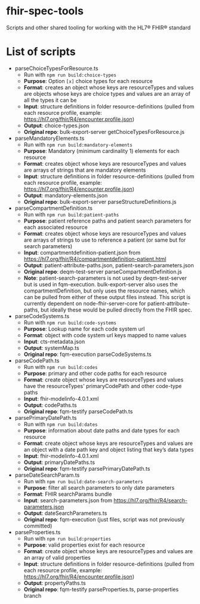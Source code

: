 # fhir-spec-tools

Scripts and other shared tooling for working with the HL7® FHIR® standard

# List of scripts

- parseChoiceTypesForResource.ts
  - Run with `npm run build:choice-types`
  - **Purpose**: Option `[x]` choice types for each resource
  - **Format**: creates an object whose keys are resourceTypes and values are objects whose keys are choice types and values are an array of all the types it can be
  - **Input**: structure definitions in folder resource-definitions (pulled from each resource profile, example: https://hl7.org/fhir/R4/encounter.profile.json)
  - **Output**: choice-types.json
  - **Original repo**: bulk-export-server getChoiceTypesForResource.js
- parseMandatoryElements.ts
  - Run with `npm run build:mandatory-elements`
  - **Purpose**: Mandatory (minimum cardinality 1) elements for each resource
  - **Format**: creates object whose keys are resourceTypes and values are arrays of strings that are mandatory elements
  - **Input**: structure definitions in folder resource-definitions (pulled from each resource profile, example: https://hl7.org/fhir/R4/encounter.profile.json)
  - **Output**: mandatory-elements.json
  - **Original repo**: bulk-export-server parseStructureDefinitions.js
- parseCompartmentDefinition.ts
  - Run with `npm run build:patient-paths`
  - **Purpose**: patient reference paths and patient search parameters for each associated resource
  - **Format**: creates object whose keys are resourceTypes and values are arrays of strings to use to reference a patient (or same but for search parameters)
  - **Input**: compartmentdefinition-patient.json from https://hl7.org/fhir/R4/compartmentdefinition-patient.html
  - **Output**: patient-attribute-paths.json, patient-search-parameters.json
  - **Original repo**: deqm-test-server parseCompartmentDefinition.js
  - **Note**: patient-search-parameters is not used by deqm-test-server but is used in fqm-execution. bulk-export-server also uses the compartmentDefinition, but only uses the resource names, which can be pulled from either of these output files instead. This script is currently dependent on node-fhir-server-core for patient-attribute-paths, but ideally these would be pulled directly from the FHIR spec.
- parseCodeSystems.ts
  - Run with `npm run build:code-systems`
  - **Purpose**: Lookup name for each code system url
  - **Format**: object with code system url keys mapped to name values
  - **Input**: cts-metadata.json
  - **Output**: systemMap.ts
  - **Original repo**: fqm-execution parseCodeSystems.ts
- parseCodePath.ts
  - Run with `npm run build:codes`
  - **Purpose**: primary and other code paths for each resource
  - **Format**: create object whose keys are resourceTypes and values have the resourceTypes' primaryCodePath and other code-type paths
  - **Input**: fhir-modelinfo-4.0.1.xml
  - **Output**: codePaths.ts
  - **Original repo**: fqm-testify parseCodePath.ts
- parsePrimaryDatePath.ts
  - Run with `npm run build:dates`
  - **Purpose**: information about date paths and date types for each resource
  - **Format**: create object whose keys are resourceTypes and values are an object with a date path key and object listing that key’s data types
  - **Input**: fhir-modelinfo-4.0.1.xml
  - **Output**: primaryDatePaths.ts
  - **Original repo**: fqm-testify parsePrimaryDatePath.ts
- parseDateSearchParam.ts
  - Run with `npm run build:date-search-parameters`
  - **Purpose**: filter all search parameters to only date parameters
  - **Format**: FHIR searchParams bundle
  - **Input**: search-parameters.json from https://hl7.org/fhir/R4/search-parameters.json
  - **Output**: dateSearchParameters.ts
  - **Original repo**: fqm-execution (just files, script was not previously committed)
- parseProperties.ts
  - Run with `npm run build:properties`
  - **Purpose**: valid properties exist for each resource
  - **Format**: create object whose keys are resourceTypes and values are an array of valid properties
  - **Input**: structure definitions in folder resource-definitions (pulled from each resource profile, example: https://hl7.org/fhir/R4/encounter.profile.json)
  - **Output**: propertyPaths.ts
  - **Original repo**: fqm-testify parseProperties.ts, parse-properties branch
